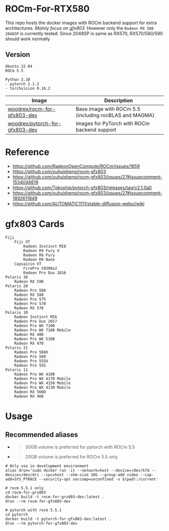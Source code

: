# ROCm-For-RTX580

This repo hosts the docker images with ROCm backend support for extra architectures.
*Mainly focus on gfx803.*
However only the `Radeon RX 580 2048SP` is currently tested.
Since 2048SP is same as RX570, RX570/580/590 should work normally

## Version
```
Ubuntu 22.04
ROCm 5.5

Python 3.10
- pytorch 2.1.2
- torchvision 0.16.2
```

Image | Description 
--- | ---
[woodrex/rocm-for-gfx803-dev](https://hub.docker.com/r/woodrex/rocm-for-gfx803-dev) | Base image with ROCm 5.5 (including rocBLAS and MAGMA) 
[woodrex/pytorch-for-gfx803-dev](woodrex/pytorch-for-gfx803-dev) | Images for PyTorch with ROCm backend support

# Reference
- https://github.com/RadeonOpenCompute/ROCm/issues/1659
- https://github.com/xuhuisheng/rocm-gfx803
- https://github.com/xuhuisheng/rocm-gfx803/issues/27#issuecomment-1534048619
- https://github.com/Tokoshie/pytorch-gfx803/releases/tag/v2.1.0a0
- https://github.com/xuhuisheng/rocm-gfx803/issues/27#issuecomment-1892611849
- https://github.com/AUTOMATIC1111/stable-diffusion-webui/wiki


# gfx803 Cards
    Fiji
        Fiji XT
            Radeon Instinct MI8
            Radeon R9 Fury X
            Radeon R9 Fury
            Radeon R9 Nano
        Capsaicin XT
            FirePro S9300x2
            Radeon Pro Duo 2016
    Polaris 30
        Radeon RX 590
    Polaris 20
        Radeon Pro 580
        Radeon RX 580
        Radeon Pro 575
        Radeon Pro 570
        Radeon RX 570
    Polaris 10
        Radeon Instinct MI6
        Radeon Pro Duo 2017
        Radeon Pro WX 7100
        Radeon Pro WX 7100 Mobile
        Radeon RX 480
        Radeon Pro WX 5100
        Radeon RX 470
    Polaris 21
        Radeon Pro 560X
        Radeon Pro 560
        Radeon Pro 555X
        Radeon Pro 555
    Polaris 11
        Radeon Pro WX 4100
        Radeon Pro WX 4170 Mobile
        Radeon Pro WX 4150 Mobile
        Radeon Pro WX 4130 Mobile
        Radeon RX 560D
        Radeon RX 460

# Usage

## Recommended aliases

+ >30GB volume is preferred for pytorch with ROCm 5.5
+ >20GB volume is preferred for ROCm 5.5 only

```shell
# Only use in development environment
alias drun='sudo docker run -it --network=host --device=/dev/kfd --device=/dev/dri --ipc=host --shm-size 16G --group-add video --cap-add=SYS_PTRACE --security-opt seccomp=unconfined -v $(pwd):/current'

# rocm 5.5.1 only
cd rocm-for-grx803
docker build -t rocm-for-grx803-dev:latest .
drun --rm rocm-for-gfx803-dev

# pytorch with rocm 5.5.1
cd pytorch
docker build -t pytorch-for-gfx803-dev:latest .
drun --rm pytorch-for-gfx803-dev
```